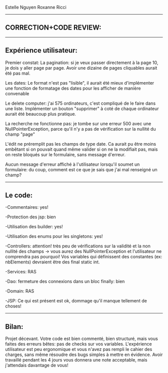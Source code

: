 Estelle Nguyen
Roxanne Ricci

------------------------------------------------------------------
CORRECTION+CODE REVIEW:
------------------------------------------------------------------
-------------------------
Expérience utilisateur:
-------------------------
Premier constat: La pagination: si je veux passer directement à la page 10, je dois y aller page par page. Avoir une dizaine de pages cliquables aurait été pas mal.

Les dates: Le format n'est pas "lisible", il aurait été mieux d'implémenter une fonction de formatage des dates pour les afficher de manière convenable

Le delete computer: j'ai 575 ordinateurs, c'est compliqué de le faire dans une liste. Implémenter un bouton "supprimer" à coté de chaque ordinateur aurait été beaucoup plus pratique.

La recherche ne fonctionne pas: je tombe sur une erreur 500 avec une NullPointerException, parce qu'il n'y a pas de vérification sur la nullité du champ "page"

L'édit ne préremplit pas les champs de type date. Ca aurait pu être moins embêtant si on pouvait quand même valider si on ne la modifiait pas, mais on reste bloqués sur le formulaire, sans message d'erreur.

Aucun message d'erreur affiché à l'utilisateur lorsqu'il soumet un formulaire: du coup, comment est ce que je sais que j'ai mal renseigné un champ?

-------------------------
Le code:
-------------------------
-Commentaires: yes!

-Protection des jsp: bien

-Utilisation des builder: yes!

-Utilisation des enums pour les singletons: yes!

-Controllers: attention! très peu de vérifications sur la validité et la non nullité des champs -> vous aurez des NullPointerException et l'utilisateur ne comprendra pas pourquoi! Vos variables qui définissent des constantes (ex: nbElements) devraient être des final static int. 

-Services: RAS

-Dao: fermeture des connexions dans un bloc finally: bien

-Domain: RAS

-JSP: Ce qui est présent est ok, dommage qu'il manque tellement de choses!

-------------------------
Bilan: 
-------------------------
Projet décevant. Votre code est bien commenté, bien structuré, mais vous faites des erreurs bêtes: pas de checks sur vos variables. L'expérience utilisateur est peu ergonomique et vous n'avez pas rempli le cahier des charges, sans même résoudre des bugs simples à mettre en évidence.
Avoir travaillé pendant les 4 jours vous donnera une note acceptable, mais j'attendais davantage de vous!

